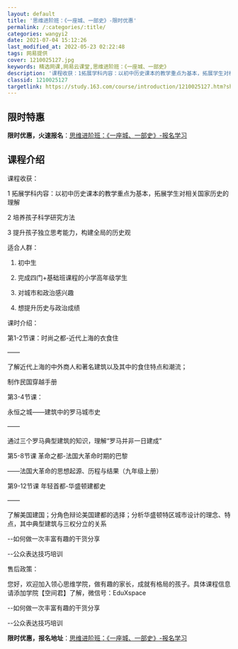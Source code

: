 ```yaml
---
layout: default
title: '思维进阶班：《一座城、一部史》-限时优惠'
permalink: /:categories/:title/
categories: wangyi2
date: 2021-07-04 15:12:26
last_modified_at: 2022-05-23 02:22:48
tags: 网易提供
cover: 1210025127.jpg
keywords: 精选网课,网易云课堂,思维进阶班：《一座城、一部史》
description: '​课程收获：1拓展学科内容：以初中历史课本的教学重点为基本，拓展学生对相关国家历史的理解2培养孩子科学研究方法3提升孩子'
classid: 1210025127
targetlink: https://study.163.com/course/introduction/1210025127.htm?share=1&shareId=1025206652&utm_campaign=share&utm_medium=iphoneShare&utm_source=&utm_u=1025206652
---
```


## 限时特惠

**限时优惠，火速报名**：[思维进阶班：《一座城、一部史》-报名学习](https://study.163.com/course/introduction/1210025127.htm?share=1&shareId=1025206652&utm_campaign=share&utm_medium=iphoneShare&utm_source=&utm_u=1025206652)

## 课程介绍

​课程收获：

1 拓展学科内容：以初中历史课本的教学重点为基本，拓展学生对相关国家历史的理解 

2 培养孩子科学研究方法 

3 提升孩子独立思考能力，构建全局的历史观



适合人群：

1. 初中生

2. 完成四门+基础班课程的小学高年级学生

3. 对城市和政治感兴趣

4. 想提升历史与政治成绩



课时介绍：

第1-2节课：时尚之都-近代上海的衣食住



——



了解近代上海的中外商人和著名建筑以及其中的食住特点和潮流；



制作民国穿越手册



第3-4节课：



永恒之城——建筑中的罗马城市史





——



通过三个罗马典型建筑的知识，理解“罗马并非一日建成”





第5-8节课 革命之都-法国大革命时期的巴黎

——法国大革命的思想起源、历程与结果（九年级上册）



第9-12节课 年轻首都-华盛顿建都史



——



了解美国建国；分角色辩论美国建都的选择；分析华盛顿特区城市设计的理念、特点，其中典型建筑与三权分立的关系



--如何做一次丰富有趣的干货分享

--公众表达技巧培训



售后政策：

您好，欢迎加入领心思维学院，做有趣的家长，成就有格局的孩子。具体课程信息请添加学院【空间君】了解，微信号：EduXspace



--如何做一次丰富有趣的干货分享

--公众表达技巧培训

**限时优惠，报名地址**：[思维进阶班：《一座城、一部史》-报名学习](https://study.163.com/course/introduction/1210025127.htm?share=1&shareId=1025206652&utm_campaign=share&utm_medium=iphoneShare&utm_source=&utm_u=1025206652)

